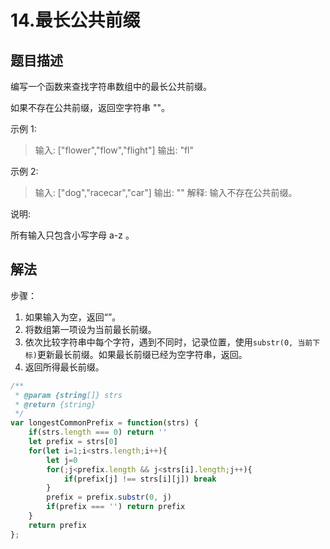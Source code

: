 # 14.最长公共前缀
## 题目描述
编写一个函数来查找字符串数组中的最长公共前缀。

如果不存在公共前缀，返回空字符串 ""。

示例 1:

> 输入: ["flower","flow","flight"]
> 输出: "fl"

示例 2:

> 输入: ["dog","racecar","car"]
> 输出: ""
> 解释: 输入不存在公共前缀。

说明:

所有输入只包含小写字母 a-z 。

## 解法
步骤：
1. 如果输入为空，返回“”。
2. 将数组第一项设为当前最长前缀。
3. 依次比较字符串中每个字符，遇到不同时，记录位置，使用`substr(0, 当前下标)`更新最长前缀。如果最长前缀已经为空字符串，返回。
4. 返回所得最长前缀。
```javascript
/**
 * @param {string[]} strs
 * @return {string}
 */
var longestCommonPrefix = function(strs) {
    if(strs.length === 0) return ''
    let prefix = strs[0]
    for(let i=1;i<strs.length;i++){
        let j=0
        for(;j<prefix.length && j<strs[i].length;j++){
            if(prefix[j] !== strs[i][j]) break
        }
        prefix = prefix.substr(0, j)
        if(prefix === '') return prefix
    }
    return prefix
};
```
